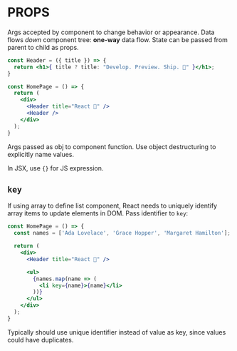 # PROPS

Args accepted by component to change behavior or appearance. Data flows *down* component tree: **one-way** data flow. State can be passed from parent to child as props.

```jsx
const Header = ({ title }) => {
  return <h1>{ title ? title: "Develop. Preview. Ship. 🚀" }</h1>;
}

const HomePage = () => {
  return (
    <div>
      <Header title="React 💙" />
      <Header />
    </div>
  );
}
```

Args passed as obj to component function. Use object destructuring to explicitly name values.

In JSX, use `{}` for JS expression.

## `key`

If using array to define list component, React needs to uniquely identify array items to update elements in DOM. Pass identifier to `key`:

```jsx
const HomePage = () => {
  const names = ['Ada Lovelace', 'Grace Hopper', 'Margaret Hamilton'];

  return (
    <div>
      <Header title="React 💙" />

      <ul>
        {names.map(name => (
          <li key={name}>{name}</li>
        ))}
      </ul>
    </div>
  );
}
```

Typically should use unique identifier instead of value as key, since values could have duplicates.
